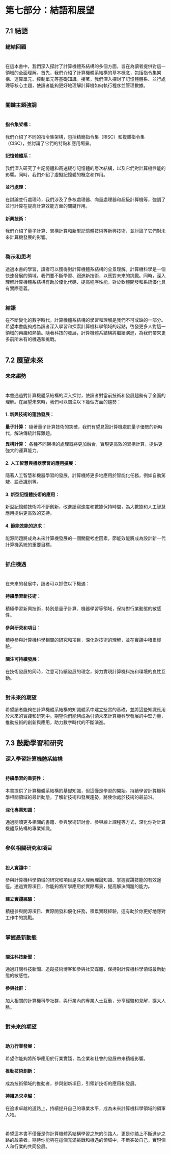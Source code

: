 # 第七部分：結語和展望

## 7.1 結語
### 總結回顧
#
在這本書中，我們深入探討了計算機體系結構的多個方面，旨在為讀者提供對這一領域的全面理解。首先，我們介紹了計算機體系結構的基本概念，包括指令集架構、運算單元、控制單元等基礎知識。接著，我們深入探討了記憶體體系、並行處理等核心主題，使讀者能夠更好地理解計算機如何執行程序並管理數據。
#
### 關鍵主題強調
#
#### 指令集架構： 
我們介紹了不同的指令集架構，包括精簡指令集（RISC）和複雜指令集（CISC），並討論了它們的特點和應用場景。

#### 記憶體體系： 
我們深入研究了主記憶體和高速緩存記憶體的層次結構，以及它們對計算機性能的影響。同時，我們介紹了虛擬記憶體的概念和作用。

#### 並行處理： 
在討論並行處理時，我們涉及了多核處理器、向量處理器和超級計算機等，強調了並行計算在提高計算效能方面的關鍵作用。

#### 新興技術： 
我們介紹了量子計算、異構計算和新型記憶體技術等新興技術，並討論了它們對未來計算機發展的影響。
#
### 啓示和思考
透過本書的學習，讀者可以獲得對計算機體系結構的全景理解。計算機科學是一個快速發展的領域，我們要不斷學習、跟進新技術，以應對未來的挑戰。同時，深入理解計算機體系結構有助於優化代碼、提高程序性能，對於軟體開發和系統優化具有實際意義。
#
### 結語
在不斷變化的數字時代，計算機體系結構的學習和理解是我們不可或缺的一部分。希望本書能夠成為讀者深入學習和探索計算機科學領域的起點，啓發更多人對這一領域的興趣和熱情。隨著科技的發展，計算機體系結構將繼續演進，為我們帶來更多前所未有的機遇和挑戰。
#
## 7.2 展望未來
### 未來趨勢
#
本書通過對計算機體系結構的深入探討，使讀者對當前技術和發展趨勢有了全面的理解。在展望未來時，我們可以關注以下幾個方面的趨勢：

#### 1. 新興技術的蓬勃發展：
__量子計算：__
隨著量子計算技術的突破，我們有望見證計算機處於量子優勢的新時代，解決傳統計算難題。

__異構計算：__
各種不同架構的處理器將更加融合，實現更高效的異構計算，提供更強大的運算能力。
#### 2. 人工智慧與機器學習的應用擴展：
隨著人工智慧和機器學習的發展，計算機將更多地應用於智能化任務，例如自動駕駛、語音識別等。
#### 3. 新型記憶體技術的應用：
新型記憶體技術將不斷創新，改進讀寫速度和數據保持時間，為大數據和人工智慧應用提供更高效的支持。
#### 4. 節能效能的追求：
能源問題將成為未來計算機發展的一個關鍵考慮因素，節能效能將成為設計新一代計算機系統的重要目標。
#
### 抓住機遇
#
在未來的發展中，讀者可以抓住以下機遇：

#### 持續學習新技術： 
積極學習新興技術，特別是量子計算、機器學習等領域，保持對行業動態的敏感性。

#### 參與研究和項目： 
積極參與計算機科學相關的研究和項目，深化對技術的理解，並在實踐中積累經驗。

#### 關注可持續發展： 
在技術發展的同時，注意可持續發展的理念，努力實現計算機科技和環境的良性互動。
#
### 對未來的期望

希望讀者能夠在計算機體系結構的知識體系中建立堅實的基礎，並將這些知識應用於未來的實踐和研究中。期望你們能夠成為引領未來計算機科學發展的中堅力量，推動技術的創新與應用，助力數字時代的不斷演進。
#
## 7.3 鼓勵學習和研究
### 深入學習計算機體系結構
#
#### 持續學習的重要性：
本書提供了計算機體系結構的基礎知識，但這僅是學習的開始。持續學習計算機科學相關領域的最新動態，了解新技術和發展趨勢，將使你處於技術的最前沿。
#### 深化專業知識：
通過閱讀更多相關的書籍、參與學術研討會、參與線上課程等方式，深化你對計算機體系結構的專業知識。
#
### 參與相關研究和項目
#
#### 投入實踐中：
參與計算機科學領域的研究和項目是深入理解理論知識、掌握實踐技能的有效途徑。透過實際項目，你能夠將所學應用於實際場景，提高解決問題的能力。
#### 建立實踐經驗：
積極參與開源項目、實際開發和優化任務，積累實踐經驗，這有助於你更好地應對工作中的挑戰。
#
### 掌握最新動態
#
#### 關注科技新聞：
通過訂閱科技新聞、追蹤技術博客和參與社交媒體，保持對計算機科學領域最新動態的敏感性。
#### 參與社群：
加入相關的計算機科學社群，與行業內的專業人士互動，分享經驗和見解，擴大人脈。
#
### 對未來的期望
#
#### 助力行業發展：
希望你能夠將所學應用於行業實踐，為企業和社會的發展帶來積極影響。
#### 推動技術創新：
成為技術領域的推動者，參與創新項目，引領新技術的應用和發展。
#### 持續追求卓越：
在追求卓越的道路上，持續提升自己的專業水平，成為未來計算機科學領域的領軍人物。
#
希望這本書不僅僅是你計算機體系結構學習之旅的引路人，更是你踏上不斷進步之路的啟蒙者。期待你能夠在這個充滿挑戰和機遇的領域中，不斷突破自己，實現個人和行業的共同發展。
#
